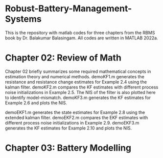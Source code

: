 # Robust-Battery-Management-Systems
This is the repository with matlab codes for three chapters from the RBMS book by Dr. Balakumar Balasingam.
All codes are written in MATLAB 2022a.

# Chapter 02: Review of Math
Chapter 02 briefly summarizes some required mathematical concepts in estimation theory and numerical methods. 
demoKF1.m generates the resistance and resistance change estimates for Example 2.4 using the kalman filter. 
demoKF2.m compares the KF estimates with different process noise initializations in Example 2.5. The NIS of the filter is also plotted here to identify model-mismatch. 
demoKF3.m generates the KF estimates for Example 2.6 and plots the NIS.

demoEKF1.m generates the state estimates for Example 2.8 using the extended kalman filter. 
demoEKF2.m compares the EKF estimates with different process noise initializations in Example 2.9. 
demoEKF3.m generates the KF estimates for Example 2.10 and plots the NIS.

# Chapter 03: Battery Modelling


